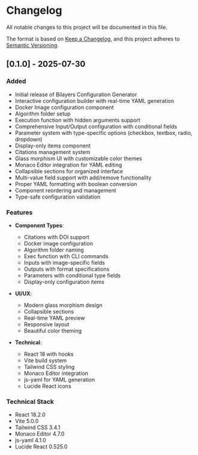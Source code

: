 # Changelog

All notable changes to this project will be documented in this file.

The format is based on [Keep a Changelog](https://keepachangelog.com/en/1.0.0/),
and this project adheres to [Semantic Versioning](https://semver.org/spec/v2.0.0.html).

## [0.1.0] - 2025-07-30

### Added
- Initial release of Bilayers Configuration Generator
- Interactive configuration builder with real-time YAML generation
- Docker Image configuration component
- Algorithm folder setup
- Execution function with hidden arguments support
- Comprehensive Input/Output configuration with conditional fields
- Parameter system with type-specific options (checkbox, textbox, radio, dropdown)
- Display-only items component
- Citations management system
- Glass morphism UI with customizable color themes
- Monaco Editor integration for YAML editing
- Collapsible sections for organized interface
- Multi-value field support with add/remove functionality
- Proper YAML formatting with boolean conversion
- Component reordering and management
- Type-safe configuration validation

### Features
- **Component Types**:
  - Citations with DOI support
  - Docker image configuration
  - Algorithm folder naming
  - Exec function with CLI commands
  - Inputs with image-specific fields
  - Outputs with format specifications
  - Parameters with conditional type fields
  - Display-only configuration items

- **UI/UX**:
  - Modern glass morphism design
  - Collapsible sections
  - Real-time YAML preview
  - Responsive layout
  - Beautiful color theming

- **Technical**:
  - React 18 with hooks
  - Vite build system
  - Tailwind CSS styling
  - Monaco Editor integration
  - js-yaml for YAML generation
  - Lucide React icons

### Technical Stack
- React 18.2.0
- Vite 5.0.0
- Tailwind CSS 3.4.1
- Monaco Editor 4.7.0
- js-yaml 4.1.0
- Lucide React 0.525.0
